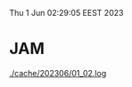 Thu  1 Jun 02:29:05 EEST 2023
# JAM
<a href='./cache/202306/01_02.log'>./cache/202306/01_02.log</a>
